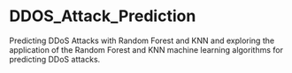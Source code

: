 # DDOS_Attack_Prediction
Predicting DDoS Attacks with Random Forest and KNN  and exploring the application of the Random Forest and KNN machine learning algorithms for predicting DDoS attacks.
